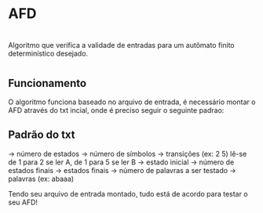 # AFD
#
Algoritmo que verifica a validade de entradas para um autômato finito determinístico desejado.
#
## Funcionamento
O algoritmo funciona baseado no arquivo de entrada, é necessário montar o AFD através do txt incial, onde é preciso seguir o seguinte padrao: 
## Padrão do txt 
-> número de estados
-> número de símbolos
-> transições (ex: 2 5) lê-se de 1 para 2 se ler A, de 1 para 5 se ler B
-> estado inicial
-> número de estados finais
-> estados finais
-> número de palavras a ser testado
-> palavras (ex: abaaa)

Tendo seu arquivo de entrada montado, tudo está de acordo para testar o seu AFD!

